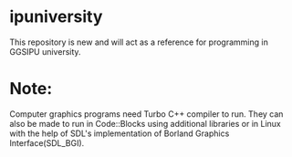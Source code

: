 # ipuniversity
This repository is new and will act as a reference for programming in GGSIPU university.

# Note: 
Computer graphics programs need Turbo C++ compiler to run. They can also be made to run in Code::Blocks using additional libraries or in Linux with the help of SDL's implementation of Borland Graphics Interface(SDL_BGI).
